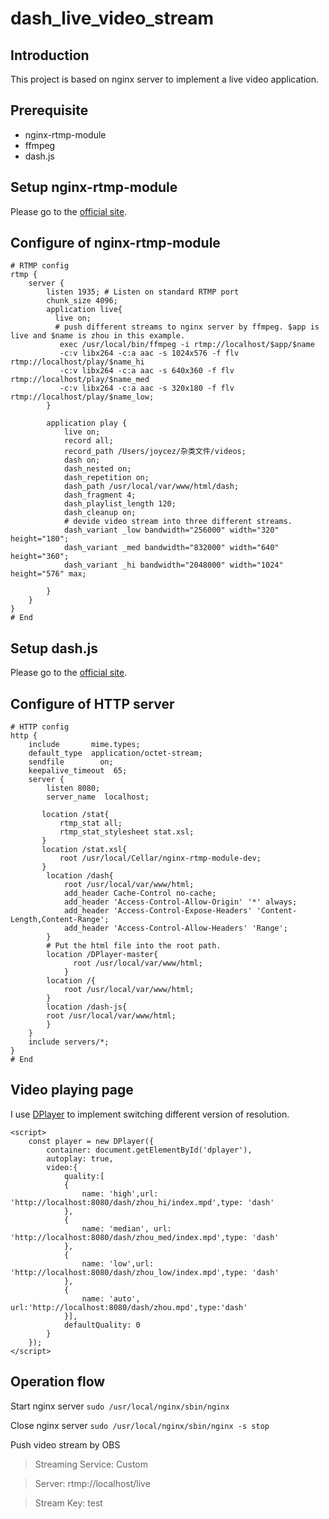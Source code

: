 # dash_live_video_stream
## Introduction
This project is based on nginx server to implement a live video application.
## Prerequisite
+ nginx-rtmp-module
+ ffmpeg
+ dash.js
## Setup nginx-rtmp-module
Please go to the [official site](https://github.com/arut/nginx-rtmp-module/wiki/Installing-via-Build).
## Configure of nginx-rtmp-module
```
# RTMP config
rtmp {
    server {
        listen 1935; # Listen on standard RTMP port
        chunk_size 4096;
        application live{
          live on;
          # push different streams to nginx server by ffmpeg. $app is live and $name is zhou in this example.
           exec /usr/local/bin/ffmpeg -i rtmp://localhost/$app/$name
           -c:v libx264 -c:a aac -s 1024x576 -f flv rtmp://localhost/play/$name_hi
           -c:v libx264 -c:a aac -s 640x360 -f flv rtmp://localhost/play/$name_med
           -c:v libx264 -c:a aac -s 320x180 -f flv rtmp://localhost/play/$name_low;
        }
        
        application play {
            live on;
            record all;
            record_path /Users/joycez/杂类文件/videos;
            dash on;
            dash_nested on;
            dash_repetition on;
            dash_path /usr/local/var/www/html/dash;
            dash_fragment 4;
            dash_playlist_length 120;
            dash_cleanup on;
            # devide video stream into three different streams.
            dash_variant _low bandwidth="256000" width="320" height="180";
            dash_variant _med bandwidth="832000" width="640" height="360";
            dash_variant _hi bandwidth="2048000" width="1024" height="576" max;
                
        }
    }
}
# End 
```
## Setup dash.js
Please go to the [official site](https://github.com/Dash-Industry-Forum/dash.js).
## Configure of HTTP server
```
# HTTP config
http {
    include       mime.types;
    default_type  application/octet-stream;
    sendfile        on;
    keepalive_timeout  65;
    server {
        listen 8080;
        server_name  localhost;

       location /stat{
           rtmp_stat all;
           rtmp_stat_stylesheet stat.xsl;
       }
       location /stat.xsl{
           root /usr/local/Cellar/nginx-rtmp-module-dev;
       }
        location /dash{
            root /usr/local/var/www/html;
            add_header Cache-Control no-cache;
            add_header 'Access-Control-Allow-Origin' '*' always;
            add_header 'Access-Control-Expose-Headers' 'Content-Length,Content-Range';
            add_header 'Access-Control-Allow-Headers' 'Range';
        }
        # Put the html file into the root path.
        location /DPlayer-master{
              root /usr/local/var/www/html;
            }
        location /{
            root /usr/local/var/www/html;
        }
        location /dash-js{
        root /usr/local/var/www/html;
        }
    }
    include servers/*;
}
# End
```
## Video playing page
I use [DPlayer](https://github.com/MoePlayer/DPlayer) to implement switching different version of resolution.
```
<script>
    const player = new DPlayer({
        container: document.getElementById('dplayer'),
        autoplay: true,
        video:{
            quality:[
            {
                name: 'high',url: 'http://localhost:8080/dash/zhou_hi/index.mpd',type: 'dash'
            },
            {
                name: 'median', url: 'http://localhost:8080/dash/zhou_med/index.mpd',type: 'dash'
            },
            {
                name: 'low',url: 'http://localhost:8080/dash/zhou_low/index.mpd',type: 'dash'
            },
            {
                name: 'auto', url:'http://localhost:8080/dash/zhou.mpd',type:'dash'
            }],
            defaultQuality: 0
        }
    }); 
</script>
```
## Operation flow
Start nginx server `sudo /usr/local/nginx/sbin/nginx`

Close nginx server `sudo /usr/local/nginx/sbin/nginx -s stop`

Push video stream by OBS

>Streaming Service: Custom

>Server: rtmp://localhost/live

>Stream Key: test
